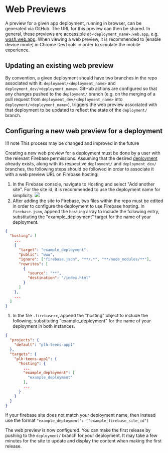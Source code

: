 # Web Previews

A preview for a given app deployment, running in browser, can be generated via GitHub. The URL for this preview can then be shared. In general, these previews are accessible at `<deployment_name>.web.app`, e.g. [wash.web.app](https://wash.web.app/). When viewing a web preview, it is recommended to [enable device mode] in Chrome DevTools in order to simulate the mobile experience.

## Updating an existing web preview
By convention, a given deployment should have two branches in the repo associated with it: `deployment/<deployment_name>` and `deployment_dev/<deployment_name>`. GitHub actions are configured so that any changes pushed to the `deployment/` branch (e.g. on the merging of a pull request from `deployment_dev/<deployment_name>` into `deployment/<deployment_name>`), triggers the web preview associated with that deployment to be updated to reflect the state of the `deployment/` branch.

## Configuring a new web preview for a deployment
!!! note
    This process may be changed and improved in the future

Creating a new web preview for a deployment must be done by a user with the relevant Firebase permissions. Assuming that the desired [deployment](../deployments/#customise-configuration) already exists, along with its respective `deployment/` and `deployment_dev/` branches, the following steps should be followed in order to associate it with a web preview URL on Firebase hosting:

1. In the Firebase console, navigate to Hosting and select "Add another site". For the site id, it is recommended to use the deployment name for simplicity.
  ![](images/firebase-hosting-add-site.png)
2. After adding the site to Firebase, two files within the repo must be edited in order to configure the deployment to use Firebase hosting. In `firebase.json`, append the `hosting` array to include the following entry, substituting the "example_deployment" target for the name of your deployment.
``` json
{
  "hosting": [
    ...
    {
      "target": "example_deployment",
      "public": "www",
      "ignore": ["firebase.json", "**/.*", "**/node_modules/**"],
      "rewrites": [
        {
          "source": "**",
          "destination": "/index.html"
        }
      ]
    },
    ...
  ]
}
```
1. In the file `.firebaserc`, append the "hosting" object to include the following, substituting "example_deployment" for the name of your deployment in both instances.
``` json
{
  "projects": {
    "default": "plh-teens-app1"
  },
  "targets": {
    "plh-teens-app1": {
      "hosting": {
        ...
        "example_deployment": [
          "example_deployment"
        ],
        ...
      }
    }
  }
}
```
If your firebase site does not match your deployment name, then instead use the format `"example_deployment": ["example_firebase_site_id"]`

The web preview is now configured. You can make the first release by pushing to the `deployment/` branch for your deployment. It may take a few minutes for the site to update and display the content when making the first release.